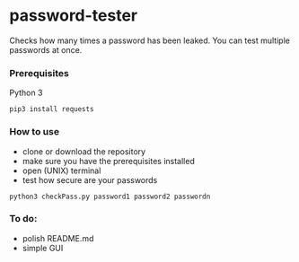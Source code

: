 # password-tester
Checks how many times a password has been leaked. You can test multiple passwords at once.

### Prerequisites

Python 3 

```
pip3 install requests
```

### How to use

* clone or download the repository
* make sure you have the prerequisites installed
* open (UNIX) terminal 
* test how secure are your passwords

```
python3 checkPass.py password1 password2 passwordn
```


### To do:

* polish README.md
* simple GUI